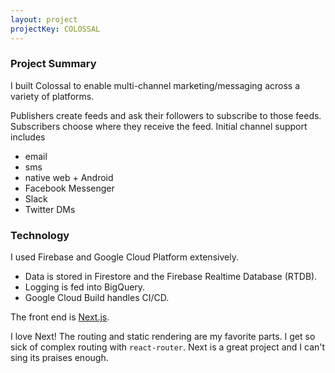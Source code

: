 ```yaml
---
layout: project
projectKey: COLOSSAL
---
```


### Project Summary

I built Colossal to enable multi-channel marketing/messaging across a variety of platforms.

Publishers create feeds and ask their followers to subscribe to those feeds. Subscribers choose where they receive the feed. Initial channel support includes

- email
- sms
- native web + Android
- Facebook Messenger
- Slack
- Twitter DMs

###  Technology

I used Firebase and Google Cloud Platform extensively. 

- Data is stored in Firestore and the Firebase Realtime Database (RTDB). 
- Logging is fed into BigQuery. 
- Google Cloud Build handles CI/CD.

The front end is [Next.js](https://nextjs.org/).

I love Next! The routing and static rendering are my favorite parts. I get so sick of complex routing with `react-router`. Next is a great project and I can't sing its praises enough.
